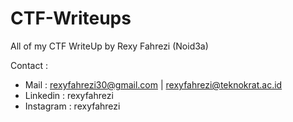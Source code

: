 # CTF-Writeups
All of my CTF WriteUp by Rexy Fahrezi (Noid3a)

Contact :
 - Mail : rexyfahrezi30@gmail.com | 
          rexyfahrezi@teknokrat.ac.id
 - Linkedin : rexyfahrezi
 - Instagram : rexyfahrezi
